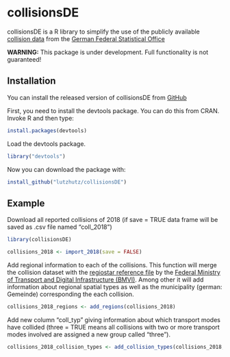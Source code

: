 
<!-- README.md is generated from README.Rmd. Please edit that file -->

# collisionsDE

<!-- badges: start -->

<!-- badges: end -->

collisionsDE is a R library to simplify the use of the publicly
available [collision
data](https://unfallatlas.statistikportal.de/_opendata2020.html) from
the [German Federal Statistical
Office](https://www.destatis.de/DE/Home/_inhalt.html)

**WARNING:** This package is under development. Full functionality is
not guaranteed\!

## Installation

You can install the released version of collisionsDE from
[GitHub](https://github.com)

First, you need to install the devtools package. You can do this from
CRAN. Invoke R and then type:

``` r
install.packages(devtools)
```

Load the devtools package.

``` r
library("devtools")
```

Now you can download the package with:

``` r
install_github("lutzhutz/collisionsDE")
```

## Example

Download all reported collisions of 2018 (if save = TRUE data frame will
be saved as .csv file named “coll\_2018”)

``` r
library(collisionsDE)

collisions_2018 <- import_2018(save = FALSE)
```

Add regional information to each of the collisions. This function will
merge the collision dataset with the [regiostar reference
file](https://www.bmvi.de/SharedDocs/DE/Anlage/G/regiostar-referenzdateien.html)
by the [Federal Ministry of Transport and Digital Infrastructure
(BMVI)](https://www.bmvi.de/DE/Home/home.html). Among other it will add
information about regional spatial types as well as the municipality
(german: Gemeinde) corresponding the each collision.

``` r
collisions_2018_regions <- add_regions(collisions_2018)
```

Add new column “coll\_typ” giving information about which transport
modes have collided (three = TRUE means all collisions with two or more
transport modes involved are assigned a new group called “three”).

``` r
collisions_2018_collision_types <- add_collision_types(collisions_2018, three = TRUE)
```
